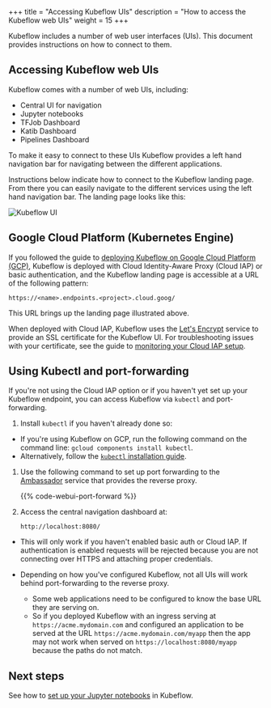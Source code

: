 +++
title = "Accessing Kubeflow UIs"
description = "How to access the Kubeflow web UIs"
weight = 15
+++

Kubeflow includes a number of web user interfaces (UIs). This document provides 
instructions on how to connect to them.

## Accessing Kubeflow web UIs

Kubeflow comes with a number of web UIs, including:

* Central UI for navigation
* Jupyter notebooks
* TFJob Dashboard
* Katib Dashboard
* Pipelines Dashboard

To make it easy to connect to these UIs Kubeflow provides a left hand navigation
bar for navigating between the different applications.

Instructions below indicate how to connect to the Kubeflow landing page. From
there you can easily navigate to the different services using the left hand navigation
bar. The landing page looks like this:

<img src="/docs/images/central-ui.png" 
  alt="Kubeflow UI"
  class="mt-3 mb-3 border border-info rounded">


## Google Cloud Platform (Kubernetes Engine)

If you followed the guide to [deploying Kubeflow on Google Cloud Platform 
(GCP)](/docs/gke/deploy/), Kubeflow 
is deployed with Cloud Identity-Aware Proxy (Cloud IAP) or basic authentication, 
and the Kubeflow landing page is accessible at a URL of the following pattern:

```
https://<name>.endpoints.<project>.cloud.goog/
```

This URL brings up the landing page illustrated above.

When deployed with Cloud IAP, Kubeflow uses the 
[Let's Encrypt](https://letsencrypt.org/) service to provide an SSL certificate 
for the Kubeflow UI. For troubleshooting issues with your certificate, see the 
guide to 
[monitoring your Cloud IAP setup](/docs/gke/deploy/monitor-iap-setup/).

## Using Kubectl and port-forwarding

If you're not using the Cloud IAP option or if you haven't yet set up your 
Kubeflow endpoint, you can access Kubeflow via `kubectl` and port-forwarding.

1. Install `kubectl` if you haven't already done so:

  * If you're using Kubeflow on GCP, run the following command on the command 
    line: `gcloud components install kubectl`. 
  * Alternatively, follow the [`kubectl` 
    installation guide](https://kubernetes.io/docs/tasks/tools/install-kubectl/).

1. Use the following command to set up port forwarding to the
  [Ambassador](https://www.getambassador.io/) service that provides the reverse proxy.

    {{% code-webui-port-forward %}}

1. Access the central navigation dashboard at:

    ```
    http://localhost:8080/
    ```

  * This will only work if you haven't enabled basic auth or Cloud IAP. If 
    authentication is enabled requests will be rejected
    because you are not connecting over HTTPS and attaching proper credentials.

  * Depending on how you've configured Kubeflow, not all UIs will work behind port-forwarding to the reverse proxy.

    * Some web applications need to be configured to know the base URL they are serving on.
    * So if you deployed Kubeflow with an ingress serving at `https://acme.mydomain.com` and configured an application
      to be served at the URL `https://acme.mydomain.com/myapp` then the app may not work when served on
      `https://localhost:8080/myapp` because the paths do not match. 

## Next steps

See how to [set up your Jupyter notebooks](/docs/notebooks/setup/) in
Kubeflow.